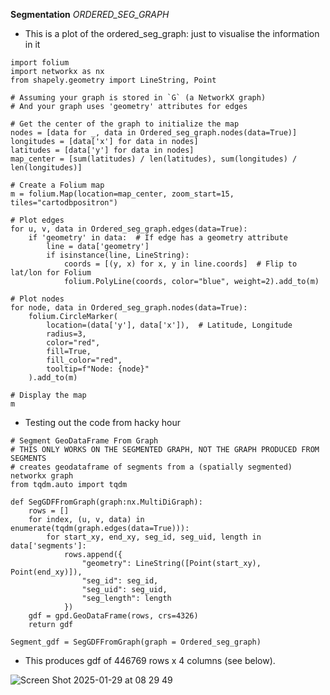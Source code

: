 **Segmentation**
*ORDERED_SEG_GRAPH*
- This is a plot of the ordered_seg_graph: just to visualise the information in it
```
import folium
import networkx as nx
from shapely.geometry import LineString, Point

# Assuming your graph is stored in `G` (a NetworkX graph)
# And your graph uses 'geometry' attributes for edges

# Get the center of the graph to initialize the map
nodes = [data for _, data in Ordered_seg_graph.nodes(data=True)]
longitudes = [data['x'] for data in nodes]
latitudes = [data['y'] for data in nodes]
map_center = [sum(latitudes) / len(latitudes), sum(longitudes) / len(longitudes)]

# Create a Folium map
m = folium.Map(location=map_center, zoom_start=15, tiles="cartodbpositron")

# Plot edges
for u, v, data in Ordered_seg_graph.edges(data=True):
    if 'geometry' in data:  # If edge has a geometry attribute
        line = data['geometry']
        if isinstance(line, LineString):
            coords = [(y, x) for x, y in line.coords]  # Flip to lat/lon for Folium
            folium.PolyLine(coords, color="blue", weight=2).add_to(m)

# Plot nodes
for node, data in Ordered_seg_graph.nodes(data=True):
    folium.CircleMarker(
        location=(data['y'], data['x']),  # Latitude, Longitude
        radius=3,
        color="red",
        fill=True,
        fill_color="red",
        tooltip=f"Node: {node}"
    ).add_to(m)

# Display the map
m
```

- Testing out the code from hacky hour
```
# Segment GeoDataFrame From Graph
# THIS ONLY WORKS ON THE SEGMENTED GRAPH, NOT THE GRAPH PRODUCED FROM SEGMENTS
# creates geodataframe of segments from a (spatially segmented) networkx graph
from tqdm.auto import tqdm

def SegGDFFromGraph(graph:nx.MultiDiGraph):
    rows = []
    for index, (u, v, data) in enumerate(tqdm(graph.edges(data=True))):
        for start_xy, end_xy, seg_id, seg_uid, length in data['segments']:
            rows.append({
                "geometry": LineString([Point(start_xy), Point(end_xy)]),
                "seg_id": seg_id,
                "seg_uid": seg_uid,
                "seg_length": length
            })
    gdf = gpd.GeoDataFrame(rows, crs=4326)
    return gdf

Segment_gdf = SegGDFFromGraph(graph = Ordered_seg_graph)
```
- This produces gdf of 446769 rows x 4 columns (see below).
  
![Screen Shot 2025-01-29 at 08 29 49](https://github.com/user-attachments/assets/3939315f-540d-4880-805f-1841d9dc2adc)

